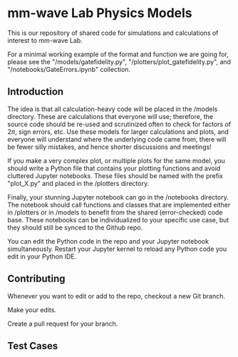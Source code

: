 # mm-wave Lab Physics Models

This is our repository of shared code for simulations and calculations of 
interest to mm-wave Lab. 

For a minimal working example of the format and function we are going for, 
please see the "/models/gatefidelity.py", "/plotters/plot_gatefidelity.py", 
and "/notebooks/GateErrors.ipynb" collection.

## Introduction
The idea is that all calculation-heavy code will be placed in the /models 
directory. These are calculations that everyone will use; therefore, the 
source code should be re-used and scrutinized often to check for factors of 
$2\pi$, sign errors, etc. Use these models for larger calculations and plots,
and everyone will understand where the underlying code came from, there will 
be fewer silly mistakes, and hence shorter discussions and meetings!

If you make a very complex plot, or multiple plots for the same model, you 
should write a Python file that contains your plotting functions and 
avoid cluttered Jupyter notebooks. These files should be named with the 
prefix "plot_X.py" and placed in the /plotters directory. 

Finally, your stunning Jupyter notebook can go in the /notebooks 
directory. The notebook should call functions and classes that are 
implemented either in /plotters or in /models to benefit from the shared 
(error-checked) code base. These notebooks can be individualized to 
your specific use case, but they should still be synced to the Github repo. 

You can edit the Python code in the repo and your Jupyter notebook 
simultaneously. Restart your Jupyter kernel to reload any Python code you 
edit in your Python IDE.

## Contributing
Whenever you want to edit or add to the repo, checkout a new Git branch.

Make your edits.

Create a pull request for your branch.

## Test Cases 